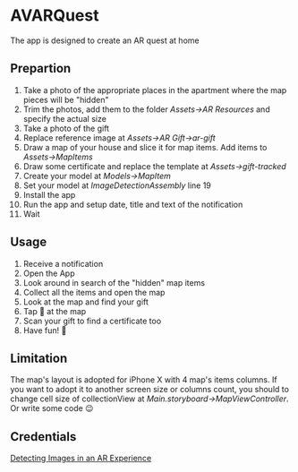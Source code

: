 # AVARQuest

The app is designed to create an AR quest at home

## Prepartion

1. Take a photo of the appropriate places in the apartment where the map pieces will be "hidden"
2. Trim the photos, add them to the folder *Assets->AR Resources* and specify the actual size
3. Take a photo of the gift
4. Replace reference image at *Assets->AR Gift->ar-gift*
5. Draw a map of your house and slice it for map items. Add items to *Assets->MapItems*
6. Draw some certificate and replace the template at *Assets->gift-tracked*
7. Create your model at *Models->MapItem*
6. Set your model at *ImageDetectionAssembly* line 19 
8. Install the app
9. Run the app and setup date, title and text of the notification
10. Wait

## Usage

1. Receive a notification
2. Open the App
3. Look around in search of the "hidden" map items
4. Collect all the items and open the map
5. Look at the map and find your gift
6. Tap 🎁 at the map
7. Scan your gift to find a certificate too
8. Have fun! 🙂


## Limitation

The map's layout is adopted for iPhone X with 4 map's items columns.
If you want to adopt it to another screen size or columns count, you should to change cell size of collectionView at *Main.storyboard->MapViewController*.
Or write some code 😉

## Credentials

[Detecting Images in an AR Experience](https://developer.apple.com/documentation/arkit/detecting_images_in_an_ar_experience)
